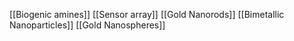 [[Biogenic amines]]
[[Sensor array]]
[[Gold Nanorods]]
[[Bimetallic Nanoparticles]]
[[Gold Nanospheres]]
